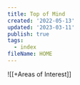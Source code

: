 ```yaml
---
title: Top of Mind
created: '2022-05-13'
updated: '2023-03-11'
publish: true
tags:
  - index
fileName: HOME
---
```



![[+Areas of Interest]]

